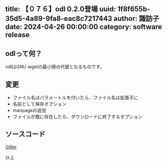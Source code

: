 title: 【０７６】odl 0.2.0登場
uuid: 1f8f655b-35d5-4a89-9fa8-eac8c7217443
author: 諏訪子
date: 2024-04-26 00:00:00
category: software release
----
## odlって何？
odlはGNU wgetの最小限の代替となるものです。

## 変更
* ファイル名はパラメートルを付いたら、ファイル名は拡張子に
* 名前として保存オプション
* manpageの追加
* ファイルが既に存在したら、ダウンロードに終了するオプション

## ソースコード
[Gitler](https://gitler.moe/suwako/odl)

以上
